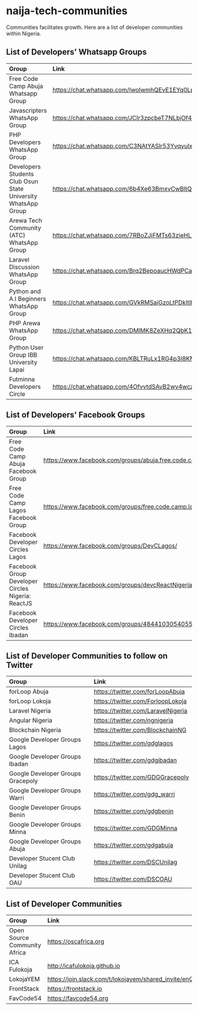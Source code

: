 
#  naija-tech-communities

Communities facilitates growth. Here are a list of developer communities within Nigeria.

##  List of Developers' Whatsapp Groups


| Group | Link |
|:--|:--|
| Free Code Camp Abuja Whatsapp Group | https://chat.whatsapp.com/IwoIwmhQEvE1EYq0Lpv7dp |
| Javascripters WhatsApp Group | https://chat.whatsapp.com/JCIr3zpcbeT7NLbjOf4nmb |
| PHP Developers WhatsApp Group | https://chat.whatsapp.com/C3NAtYASlr53YvqyulxLvA|
| Developers Students Club Osun State University WhatsApp Group | https://chat.whatsapp.com/6b4Xe63BmxvCwBltQeRdiI|
| Arewa Tech Community (ATC) WhatsApp Group | https://chat.whatsapp.com/7RBoZJiFMTs63zieHL3mmN |
| Laravel Discussion WhatsApp Group  | https://chat.whatsapp.com/Brq2BepoaucHWdPCawC4Lv|
| Python and A.I Beginners WhatsApp Group | https://chat.whatsapp.com/GVkRMSaiGzoLtPDkltlha6|
| PHP Arewa WhatsApp Group | https://chat.whatsapp.com/DMlMK8ZeXHq2QbK1DTpa9W|
| Python User Group IBB University Lapai | https://chat.whatsapp.com/KBLTRuLx1RG4p3I8KMsskg|
| Futminna Developers Circle | https://chat.whatsapp.com/4OfvvtdSAvB2wv4wczwEZB|


##  List of Developers' Facebook Groups


| Group | Link |
|:--|:--|
| Free Code Camp Abuja Facebook Group | https://www.facebook.com/groups/abuja.free.code.camp/|
| Free Code Camp Lagos Facebook Group | https://www.facebook.com/groups/free.code.camp.lagos/ |
|Facebook Developer Circles Lagos | https://www.facebook.com/groups/DevCLagos/ |
| Facebook Group Developer Circles Nigeria: ReactJS | https://www.facebook.com/groups/devcReactNigeria/ |
| Facebook Developer Circles Ibadan | https://www.facebook.com/groups/484410305405597 |

  

##  List of Developer Communities to follow on Twitter
  

  | Group | Link |
|:--|:--|
| forLoop Abuja | https://twitter.com/forLoopAbuja|
| forLoop Lokoja | https://twitter.com/ForloopLokoja |
| Laravel Nigeria |https://twitter.com/LaravelNigeria|
| Angular Nigeria |https://twitter.com/ngnigeria|
| Blockchain Nigeria |https://twitter.com/BlockchainNG|
| Google Developer Groups Lagos |https://twitter.com/gdglagos|
| Google Developer Groups Ibadan |https://twitter.com/gdgibadan|
| Google Developer Groups Gracepoly |https://twitter.com/GDGGracepoly|
| Google Developer Groups Warri |https://twitter.com/gdg_warri|
| Google Developer Groups Benin |https://twitter.com/gdgbenin|
| Google Developer Groups Minna |https://twitter.com/GDGMinna|
| Google Developer Groups Abuja |https://twitter.com/gdgabuja|
| Developer Stucent Club Unilag |https://twitter.com/DSCUnilag|
| Developer Stucent Club OAU |https://twitter.com/DSCOAU|

  

##  List of Developer Communities
  
  | Group | Link |
|:--|:--|
| Open Source Community Africa |https://oscafrica.org|
| ICA Fulokoja | http://icafulokoja.github.io |
| LokojaYEM |https://join.slack.com/t/lokojayem/shared_invite/enQtNTEzNjg1MTgzOTIyLWRiNjBhZGE3Y2E4MDdmY2MyOTYwMTZjODE2OWRkZGE2NzVjMTcyMjliNWIyZjJkYzFmMGE3ODRiYTI0MDZiMWE|
| FrontStack |https://frontstack.io|
| FavCode54 |https://favcode54.org|